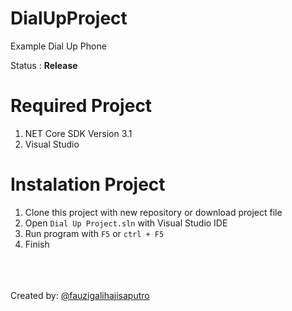 # DialUpProject
 Example Dial Up Phone
 
 Status : <b>Release</b>
 
 # Required Project
 1. NET Core SDK Version 3.1
 2. Visual Studio
 
 # Instalation Project
 1. Clone this project with new repository or download project file
 2. Open `Dial Up Project.sln` with Visual Studio IDE
 3. Run program with `F5` or `ctrl + F5`
 4. Finish
 
 <br><br><br>Created by: <a href="https://www.instagram.com/fauzigalihajisaputro/">@fauzigalihajisaputro</a>
